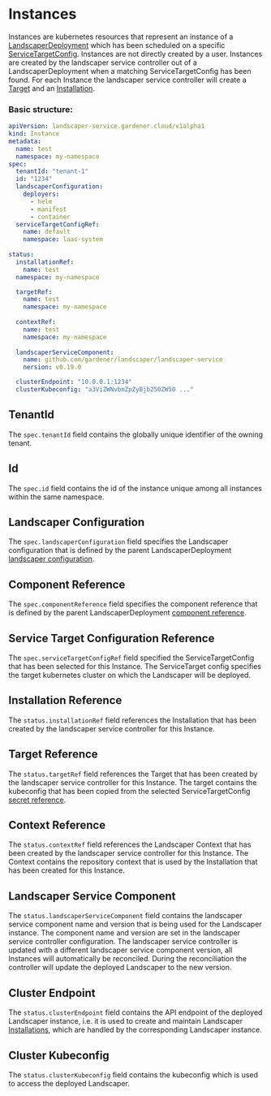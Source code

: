 <!--
SPDX-FileCopyrightText: 2022 "SAP SE or an SAP affiliate company and Gardener contributors"

SPDX-License-Identifier: Apache-2.0
-->

# Instances

Instances are kubernetes resources that represent an instance of a [LandscaperDeployment](LandscaperDeployments.md) which has been scheduled on a specific [ServiceTargetConfig](ServiceTargetConfigs.md).
Instances are not directly created by a user. Instances are created by the landscaper service controller out of a LandscaperDeployment when a matching ServiceTargetConfig has been found.
For each Instance the landscaper service controller will create a [Target](https://github.com/gardener/landscaper/blob/master/docs/technical/target_types.md) and an [Installation](https://github.com/gardener/landscaper/blob/master/docs/usage/Installations.md).

### Basic structure:

```yaml
apiVersion: landscaper-service.gardener.cloud/v1alpha1
kind: Instance
metadata:
  name: test
  namespace: my-namespace
spec:
  tenantId: "tenant-1"
  id: "1234"
  landscaperConfiguration:
    deployers:
      - helm
      - manifest
      - container
  serviceTargetConfigRef:
    name: default
    namespace: laas-system
    
status:
  installationRef:
    name: test
  namespace: my-namespace

  targetRef:
    name: test
    namespace: my-namespace
    
  contextRef:
    name: test
    namespace: my-namespace
    
  landscaperServiceComponent:
    name: github.com/gardener/landscaper/landscaper-service
    nersion: v0.19.0

  clusterEndpoint: "10.0.0.1:1234"
  clusterKubeconfig: "a3ViZWNvbmZpZyBjb250ZW50 ..."
```

## TenantId

The `spec.tenantId` field contains the globally unique identifier of the owning tenant.

## Id

The `spec.id` field contains the id of the instance unique among all instances within the same namespace.

## Landscaper Configuration

The `spec.landscaperConfiguration` field specifies the Landscaper configuration that is defined by the parent LandscaperDeployment [landscaper configuration](LandscaperDeployments.md#landscaper-configuration).

## Component Reference

The `spec.componentReference` field specifies the component reference that is defined by the parent LandscaperDeployment [component reference](LandscaperDeployments.md#component-reference).

## Service Target Configuration Reference

The `spec.serviceTargetConfigRef` field specified the ServiceTargetConfig that has been selected for this Instance. 
The ServiceTarget config specifies the target kubernetes cluster on which the Landscaper will be deployed.

## Installation Reference

The `status.installationRef` field references the Installation that has been created by the landscaper service controller for this Instance.

## Target Reference

The `status.targetRef` field references the Target that has been created by the landscaper service controller for this Instance.
The target contains the kubeconfig that has been copied from the selected ServiceTargetConfig [secret reference](ServiceTargetConfigs.md#secret-reference).

## Context Reference

The `status.contextRef` field references the Landscaper Context that has been created by the landscaper service controller for this Instance.
The Context contains the repository context that is used by the Installation that has been created for this Instance.

## Landscaper Service Component

The `status.landscaperServiceComponent` field contains the landscaper service component name and version that is being used for the Landscaper instance.
The component name and version are set in the landscaper service controller configuration. 
The landscaper service controller is updated with a different landscaper service component version, all Instances will automatically be reconciled.
During the reconciliation the controller will update the deployed Landscaper to the new version.

## Cluster Endpoint

The `status.clusterEndpoint` field contains the API endpoint of the deployed Landscaper instance, i.e. it is used to
create and maintain Landscaper [Installations](https://github.com/gardener/landscaper/blob/master/docs/usage/Installations.md), 
which are handled by the corresponding Landscaper instance.

## Cluster Kubeconfig

The `status.clusterKubeconfig` field contains the kubeconfig which is used to access the deployed Landscaper.
